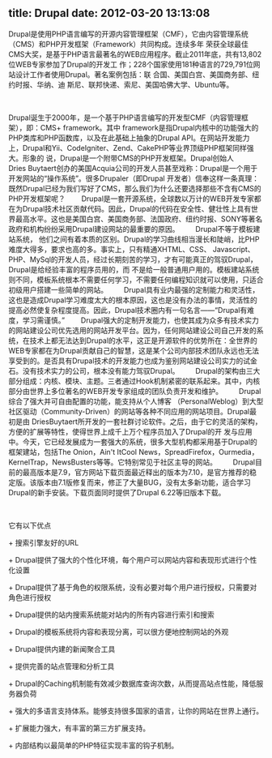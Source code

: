 title: Drupal
date: 2012-03-20 13:13:08
---

<p>
	Drupal是使用PHP语言编写的开源内容管理框架（CMF），它由内容管理系统（CMS）和PHP开发框架（Framework）共同构成。连续多年&nbsp;荣获全球最佳CMS大奖，是基于PHP语言最著名的WEB应用程序。截止2011年底，共有13,802位WEB专家参加了Drupal的开发工&nbsp;作；228个国家使用181种语言的729,791位网站设计工作者使用Drupal。著名案例包括：联&nbsp;合国、美国白宫、美国商务部、纽约时报、华纳、迪&nbsp;斯尼、联邦快递、索尼、美国哈佛大学、Ubuntu等。
</p>
<p>
	<br />
</p>
<p>
	Drupal诞生于2000年，是一个基于PHP语言编写的开发型CMF（内容管理框架），即：CMS+&nbsp;framework。其中&nbsp;framework是指Drupal内核中的功能强大的PHP类库和PHP函数库，以及在此基础上抽象的Drupal&nbsp;API。在网站开发能力上，Drupal和Yii、CodeIgniter、Zend、CakePHP等业界顶级PHP框架同样强大。形象的&nbsp;说，Drupal是一个附带CMS的PHP开发框架。Drupal创始人Dries&nbsp;Buytaert创办的美国Acquia公司的开发人员甚至戏称：Drupal是一个用于开发网站的“操作系统”。很多Drupaler（即Drupal&nbsp;开发者）信奉这样一条真理：既然Drupal已经为我们写好了CMS，那么我们为什么还要选择那些不含有CMS的PHP开发框架呢？&nbsp;　　Drupal是一套开源系统，全球数以万计的WEB开发专家都在为Drupal技术社区贡献代码。因此，Drupal的代码在安全性、健壮性上具有世界最高水平。这也是美国白宫、美国商务部、法国政府、纽约时报、SONY等著名政府和机构纷纷采用Drupal建设网站的最重要的原因。&nbsp;　　Drupal不等于模板建站系统，&nbsp;他们之间有着本质的区别。Drupal的学习曲线相当漫长和陡峭，比PHP难度大得多，要求也高的多。事实上，只有精通XHTML、CSS、&nbsp;Javascript、PHP、MySql的开发人员，经过长期刻苦的学习，才有可能真正的驾驭Drupal，Drupal是给经验丰富的程序员用的，而&nbsp;不是给一般普通用户用的。模板建站系统则不同，模板系统根本不需要任何学习，不需要任何编程知识就可以使用，只适合初级用户搭建一些简单的网站。&nbsp;　　Drupal具有业内最强的定制能力和灵活性，这也是造成Drupal学习难度太大的根本原因，这也是没有办法的事情，灵活性的提高必然使复杂程度提高。因此，Drupal技术圈内有一句名言——“Drupal有难度，学习需谨慎。”&nbsp;　　Drupal强大的定制开发能力，也使其成为众多有技术实力的网站建设公司优先选用的网站开发平台。因为，任何网站建设公司自己开发的系统，在技术上都无法达到Drupal的水平，这正是开源软件的优势所在：全世界的WEB专家都在为Drupal贡献自己的智慧，这是某个公司内部技术团队永远也无法享受到的。是否具有Drupal技术的开发能力也成为鉴别网站建设公司实力的试金石。没有技术实力的公司，根本没有能力驾驭Drupal。&nbsp;　　Drupal的架构由三大部分组成：内核、模块、主题。三者通过Hook机制紧密的联系起来。其中，内核部分由世界上多位著名的WEB开发专家组成的团队负责开发和维护。&nbsp;　　Drupal综合了强大并可自由配置的功能，能支持从个人博客&nbsp;（PersonalWeblog）到大型社区驱动（Community-Driven）的网站等各种不同应用的网站项目。Drupal最初是由&nbsp;DriesBuytaert所开发的一套社群讨论软件。之后，由于它的灵活的架构，方便的扩展等特性，使得世界上成千上万个程序员加入了Drupal的开&nbsp;发与应用中。今天，它已经发展成为一套强大的系统，很多大型机构都采用基于Drupal的框架建站，包括The&nbsp;Onion，Ain't&nbsp;ItCool&nbsp;News，SpreadFirefox，Ourmedia，KernelTrap，NewsBusters等等。它特别常见于社区主导的网站。&nbsp;　　Drupal目前的最高版本是7.9，官方网站下载页面最近释出的版本为7.10，是官方推荐的稳定版。该版本由7.1版修复而来，修正了大量BUG，没有太多新功能，适合学习Drupal的新手安装。下载页面同时提供了Drupal&nbsp;6.22等旧版本下载。
</p>
<p>
	<br />
</p>
<p>
	它有以下优点
</p>
<p>
	+&nbsp;搜索引擎友好的URL
</p>
<p>
	+&nbsp;Drupal提供了强大的个性化环境，每个用户可以网站内容和表现形式进行个性化设置
</p>
<p>
	+&nbsp;Drupal提供了基于角色的权限系统，没有必要对每个用户进行授权，只需要对角色进行授权
</p>
<p>
	+&nbsp;Drupal提供的站内搜索系统能对站内的所有内容进行索引和搜索
</p>
<p>
	+&nbsp;Drupal的模板系统将内容和表现分离，可以很方便地控制网站的外观
</p>
<p>
	+&nbsp;Drupal提供内建的新闻聚合工具
</p>
<p>
	+&nbsp;提供完善的站点管理和分析工具
</p>
<p>
	+&nbsp;Drupal的Caching机制能有效减少数据库查询次数，从而提高站点性能，降低服务器负荷
</p>
<p>
	+&nbsp;强大的多语言支持体系。能够支持很多国家的语言，让你的网站在世界上通行。
</p>
<p>
	+&nbsp;扩展能力强大，有丰富的第三方扩展支持。
</p>
<p>
	+&nbsp;内部结构以最简单的PHP特征实现丰富的钩子机制。
</p>